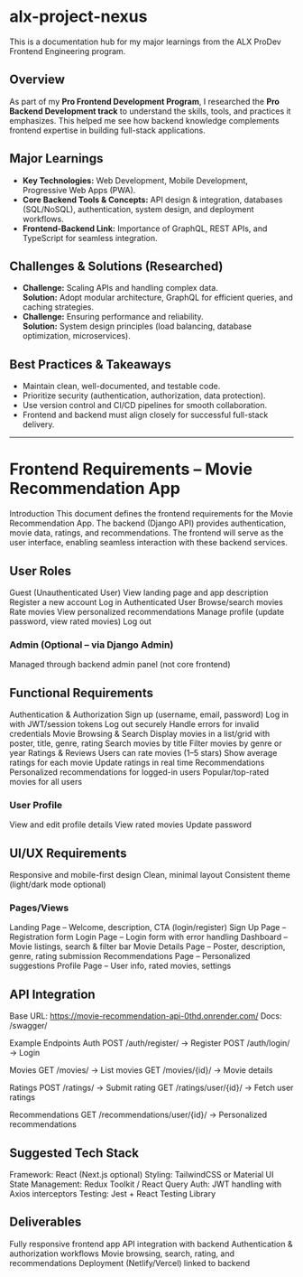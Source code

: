 # alx-project-nexus
This is a documentation hub for my major learnings from the ALX ProDev Frontend Engineering program.

## Overview
As part of my **Pro Frontend Development Program**, I researched the **Pro Backend Development track** to understand the skills, tools, and practices it emphasizes. This helped me see how backend knowledge complements frontend expertise in building full-stack applications.

## Major Learnings
- **Key Technologies:** Web Development, Mobile Development, Progressive Web Apps (PWA).  
- **Core Backend Tools & Concepts:** API design & integration, databases (SQL/NoSQL), authentication, system design, and deployment workflows.  
- **Frontend-Backend Link:** Importance of GraphQL, REST APIs, and TypeScript for seamless integration.  

## Challenges & Solutions (Researched)
- **Challenge:** Scaling APIs and handling complex data.  
  **Solution:** Adopt modular architecture, GraphQL for efficient queries, and caching strategies.  
- **Challenge:** Ensuring performance and reliability.  
  **Solution:** System design principles (load balancing, database optimization, microservices).  

## Best Practices & Takeaways
- Maintain clean, well-documented, and testable code.  
- Prioritize security (authentication, authorization, data protection).  
- Use version control and CI/CD pipelines for smooth collaboration.  
- Frontend and backend must align closely for successful full-stack delivery.  

---
# Frontend Requirements – Movie Recommendation App
Introduction
This document defines the frontend requirements for the Movie Recommendation App. The backend (Django API) provides authentication, movie data, ratings, and recommendations. The frontend will serve as the user interface, enabling seamless interaction with these backend services.

## User Roles
Guest (Unauthenticated User)
View landing page and app description
Register a new account
Log in
Authenticated User
Browse/search movies
Rate movies
View personalized recommendations
Manage profile (update password, view rated movies)
Log out

### Admin (Optional – via Django Admin)
Managed through backend admin panel (not core frontend)

## Functional Requirements
Authentication & Authorization
Sign up (username, email, password)
Log in with JWT/session tokens
Log out securely
Handle errors for invalid credentials
Movie Browsing & Search
Display movies in a list/grid with poster, title, genre, rating
Search movies by title
Filter movies by genre or year
Ratings & Reviews
Users can rate movies (1–5 stars)
Show average ratings for each movie
Update ratings in real time
Recommendations
Personalized recommendations for logged-in users
Popular/top-rated movies for all users

### User Profile
View and edit profile details
View rated movies
Update password

## UI/UX Requirements
Responsive and mobile-first design
Clean, minimal layout
Consistent theme (light/dark mode optional)

### Pages/Views
Landing Page – Welcome, description, CTA (login/register)
Sign Up Page – Registration form
Login Page – Login form with error handling
Dashboard – Movie listings, search & filter bar
Movie Details Page – Poster, description, genre, rating submission
Recommendations Page – Personalized suggestions
Profile Page – User info, rated movies, settings

## API Integration
Base URL: https://movie-recommendation-api-0thd.onrender.com/
Docs: /swagger/

Example Endpoints
Auth
POST /auth/register/ → Register
POST /auth/login/ → Login

Movies
GET /movies/ → List movies
GET /movies/{id}/ → Movie details

Ratings
POST /ratings/ → Submit rating
GET /ratings/user/{id}/ → Fetch user ratings

Recommendations
GET /recommendations/user/{id}/ → Personalized recommendations

## Suggested Tech Stack

Framework: React (Next.js optional)
Styling: TailwindCSS or Material UI
State Management: Redux Toolkit / React Query
Auth: JWT handling with Axios interceptors
Testing: Jest + React Testing Library

## Deliverables
Fully responsive frontend app
API integration with backend
Authentication & authorization workflows
Movie browsing, search, rating, and recommendations
Deployment (Netlify/Vercel) linked to backend
